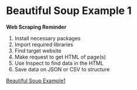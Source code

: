 # Beautiful Soup Example 1

 **Web Scraping Reminder**  
  1. Install necessary packages
  2. Import required libraries
  3. Find target website
  4. Make request to get HTML of page(s)
  5. Use Inspect to find data in the HTML
  6. Save data on JSON or CSV to structure

<a href="https://niuhub.pnnl.gov/user/jsh66/notebooks/Beautiful%20Soup%20Example%201.ipynb" >Beautiful Soup
    Example1</a>






